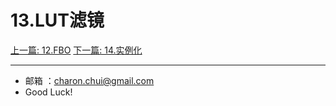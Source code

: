 # 13.LUT滤镜





[上一篇: 12.FBO](https://github.com/CharonChui/AndroidNote/blob/master/VideoDevelopment/OpenGL/12.FBO.md)
[下一篇: 14.实例化](https://github.com/CharonChui/AndroidNote/blob/master/VideoDevelopment/OpenGL/14.%E5%AE%9E%E4%BE%8B%E5%8C%96.md)


---

- 邮箱 ：charon.chui@gmail.com  
- Good Luck! 































